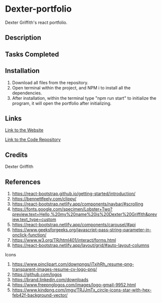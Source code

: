 # Dexter-portfolio  

Dexter Griffith's react portfolio. 

## Description 



## Tasks Completed



## Installation 

1. Download all files from the repository. 
2. Open terminal within the project, and NPM i to install all the dependencies.
3. After installation, within the terminal type "npm run start" to initialize the program, it will open the portfolio after initializing. 

## Links 

[Link to the Website](https://dexterlgriffith.github.io/dexter-portfolio/)

[Link to the Code Repository](https://github.com/DexterLGriffith/dexter-portfolio)

## Credits 

Dexter Griffith 

## References

1. https://react-bootstrap.github.io/getting-started/introduction/
2. https://bennettfeely.com/clippy/
3. https://react-bootstrap.netlify.app/components/navbar/#scrolling
4. https://fonts.google.com/specimen/Lobster+Two?preview.text=Hello,%20my%20name%20is%20Dexter%20Griffith&preview.text_type=custom
5. https://react-bootstrap.netlify.app/components/carousel/#api
6. https://www.geeksforgeeks.org/javascript-pass-string-parameter-in-onclick-function/
7. https://www.w3.org/TR/html401/interact/forms.html
8. https://react-bootstrap.netlify.app/layout/grid/#auto-layout-columns

Icons 

1. https://www.pinclipart.com/downpngs/iTxihRh_resume-png-transparent-images-resume-cv-logo-png/
2. https://github.com/logos
3. https://brand.linkedin.com/downloads
4. https://www.freepnglogos.com/images/logo-gmail-9952.html
5. https://www.kindpng.com/imgv/TRJJmTx_circle-icons-star-with-hex-feb42f-background-vector/